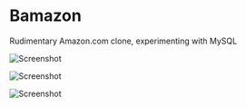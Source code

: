 # Bamazon
Rudimentary Amazon.com clone, experimenting with MySQL

![Screenshot](https://raw.githubusercontent.com/Bamazon/images/jameswaite-hw12-img01.png?raw=true)

![Screenshot](https://raw.githubusercontent.com/Bamazon/images/jameswaite-hw12-img02.jpg?raw=true)

![Screenshot](https://raw.githubusercontent.com/Bamazon/images/jameswaite-hw12-img03.jpg?raw=true)